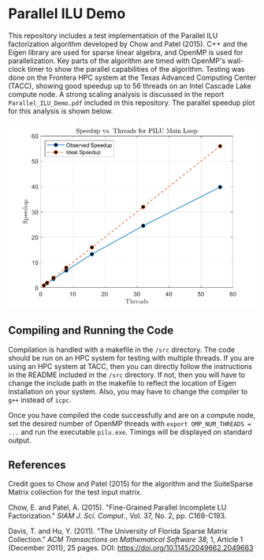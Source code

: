 # Parallel ILU Demo
This repository includes a test implementation of the Parallel ILU factorization algorithm developed by Chow and Patel (2015). C++ and the Eigen library are used for sparse linear algebra, and OpenMP is used for parallelization. Key parts of the algorithm are timed with OpenMP's wall-clock timer to show the parallel capabilities of the algorithm. Testing was done on the Frontera HPC system at the Texas Advanced Computing Center (TACC), showing good speedup up to 56 threads on an Intel Cascade Lake compute node. A strong scaling analysis is discussed in the report `Parallel_ILU_Demo.pdf` included in this repository. The parallel speedup plot for this analysis is shown below.

![](./Speedup.png)

## Compiling and Running the Code
Compilation is handled with a makefile in the `/src` directory. The code should be run on an HPC system for testing with multiple threads. If you are using an HPC system at TACC, then you can directly follow the instructions in the README included in the `/src` directory. If not, then you will have to change the include path in the makefile to reflect the location of Eigen installation on your system. Also, you may have to change the compiler to `g++` instead of `icpc`. 

Once you have compiled the code successfully and are on a compute node, set the desired number of OpenMP threads with `export OMP_NUM_THREADS = ...` and run the executable `pilu.exe`. Timings will be displayed on standard output. 

## References 
Credit goes to Chow and Patel (2015) for the algorithm and the SuiteSparse Matrix collection for the test input matrix.

Chow, E. and Patel, A. (2015). "Fine-Grained Parallel Incomplete LU Factorization." *SIAM J. Sci.
Comput.*, Vol. 37, No. 2, pp. C169-C193.

Davis, T. and Hu, Y. (2011). "The University of Florida Sparse Matrix Collection." *ACM
Transactions on Mathematical Software 38*, 1, Article 1 (December 2011), 25 pages. DOI:
https://doi.org/10.1145/2049662.2049663


